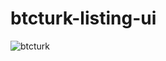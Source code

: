# btcturk-listing-ui
![btcturk](https://github.com/tolganacar/android-kotlin-btcturk-listing-ui/assets/83028055/a2feb29e-0468-4c74-9435-b0998d0bcc61)
